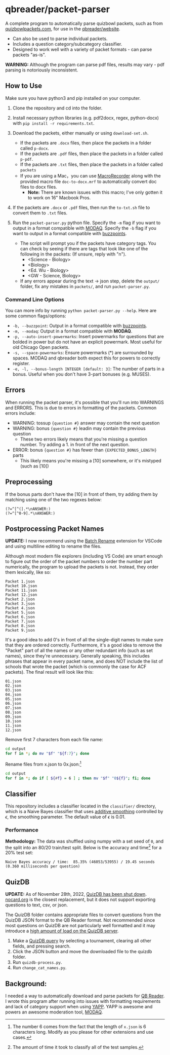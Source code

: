 # qbreader/packet-parser

A complete program to automatically parse quizbowl packets, such as from [quizbowlpackets.com](https://quizbowlpackets.com/), for use in the [qbreader/website](https://github.com/qbreader/website).

- Can also be used to parse individual packets.
- Includes a question category/subcategory classifier.
- Designed to work well with a variety of packet formats - can parse packets "as-is".

**WARNING:** Although the program can parse pdf files, results may vary - pdf parsing is notoriously inconsistent.

## How to Use

Make sure you have python3 and pip installed on your computer.

1. Clone the repository and cd into the folder.
2. Install necessary python libraries (e.g. pdf2docx, regex, python-docx) with `pip install -r requirements.txt`.
3. Download the packets, either manually or using `download-set.sh`.

   - If the packets are `.docx` files, then place the packets in a folder called `p-docx`.
   - If the packets are `.pdf` files, then place the packets in a folder called `p-pdf`.
   - If the packets are `.txt` files, then place the packets in a folder called `packets`
   - If you are using a Mac，you can use [MacroRecorder](https://www.macrorecorder.com/) along with the provided macro file `doc-to-docx.mrf` to automatically convert doc files to docx files.
     - **Note:** There are known issues with this macro; I've only gotten it to work on 16" Macbook Pros.

4. If the packets are `.docx` or `.pdf` files, then run the `to-txt.sh` file to convert them to `.txt` files.
5. Run the `packet-parser.py` python file.
   Specify the `-m` flag if you want to output in a format compatible with [MODAQ](https://github.com/alopezlago/MODAQ).
   Specify the `-b` flag if you want to output in a format compatible with [buzzpoints](https://github.com/JemCasey/buzzpoint-migrator).
   - The script will prompt you if the packets have category tags.
     You can check by seeing if there are tags that look like one of the following in the packets:
     (If unsure, reply with "n").
     - \<Science - Biology\>
     - \<Biology\>
     - \<Ed. Wu - Biology\>
     - \<GW - Science, Biology\>
   - If any errors appear during the text -> json step, delete the `output/` folder, fix any mistakes in `packets/`, and run `packet-parser.py`.

### Command Line Options

You can more info by running `python packet-parser.py --help`.
Here are some common flags/options:

- `-b, --buzzpoint`:
  Output in a format compatible with [buzzpoints](https://github.com/JemCasey/buzzpoint-migrator).
- `-m, --modaq`:
  Output in a format compatible with **MODAQ**.
- `-p, --auto-insert-powermarks`:
  Insert powermarks for questions that are bolded in power but do not have an explicit powermark.
  Most useful for old Chicago Open packets.
- `-s, --space-powermarks`:
  Ensure powermarks (\*) are surrounded by spaces.
  MODAQ and qbreader both expect this for powers to correctly register.
- `-e, -l, --bonus-length INTEGER [default: 3]`:
  The number of parts in a bonus.
  Useful when you don't have 3-part bonuses (e.g. MUSES).

## Errors

When running the packet parser, it's possible that you'll run into WARNINGS and ERRORS. This is due to errors in formatting of the packets. Common errors include:

- WARNING: tossup `{question #}` answer may contain the next question
- WARNING: bonus `{question #}` leadin may contain the previous question
  - These two errors likely means that you're missing a question number. Try adding a 1. in front of the next question.
- ERROR: bonus `{question #}` has fewer than `{EXPECTED_BONUS_LENGTH}` parts
  - This likely means you're missing a [10] somewhere, or it's mistyped (such as [10[)

## Preprocessing

If the bonus parts don't have the [10] in front of them, try adding them by matching using one of the two regexes below:

```re
(?=^[^(].*\nANSWER:)
(?=^[^0-9].*\nANSWER:)
```

## Postprocessing Packet Names

**UPDATE:** I now recommend using the [Batch Rename](https://marketplace.visualstudio.com/items?itemName=JannisX11.batch-rename-extension) extension for VSCode and using multiline editing to rename the files.

Although most modern file explorers (including VS Code) are smart enough to figure out the order of the packet numbers to order the number part numerically, the program to upload the packets is not.
Instead, they order them lexically, like so:

```
Packet 1.json
Packet 10.json
Packet 11.json
Packet 12.json
Packet 2.json
Packet 3.json
Packet 4.json
Packet 5.json
Packet 6.json
Packet 7.json
Packet 8.json
Packet 9.json
```

It's a good idea to add 0's in front of all the single-digit names to make sure that they are ordered correctly.
Furthermore, it's a good idea to remove the "Packet" part of all the names or any other redundant info (such as set names), since they're unnecessary.
Generally speaking, this includes phrases that appear in every packet name, and does NOT include the list of schools that wrote the packet (which is commonly the case for ACF packets).
The final result will look like this:

```
01.json
02.json
03.json
04.json
05.json
06.json
07.json
08.json
09.json
10.json
11.json
12.json
```

Remove first 7 characters from each file name:

```bash
cd output
for f in *; do mv "$f" "${f:7}"; done
```

Rename files from x.json to 0x.json:[^1]

```bash
cd output
for f in *; do if [ ${#f} = 6 ] ; then mv "$f" "0${f}"; fi; done
```

## Classifier

This repository includes a classifier located in the `classifier/` directory, which is a Naive Bayes classifier that uses [additive smoothing](https://en.wikipedia.org/wiki/Additive_smoothing) controlled by $\epsilon$, the smoothing parameter.
The default value of $\epsilon$ is $0.01$.

### Performance

**Methodology:** The data was shuffled using numpy with a set seed of `0`, and the split into an 80/20 train/test split.
Below is the accuracy and time[^2] for a 20% test set:

```
Naive Bayes accuracy / time:  85.35% (46053/53955) / 19.45 seconds (0.360 milliseconds per question)
```

## QuizDB

**UPDATE:** As of November 28th, 2022, [QuizDB has been shut down](https://hsquizbowl.org/forums/viewtopic.php?t=26489).
[nocard.org](https://nocard.org) is the closest replacement, but it does not support exporting questions to text, csv, or json.

The QuizDB folder contains appropriate files to convert questions from the QuizDB JSON format to the QB Reader format.
Not recommended since most questions on QuizDB are not particularly well formatted and it may introduce a [high amount of load on the QuizDB server](https://www.quizdb.org/about#:~:text=%5BNOT%20RECOMMENDED%20EXCEPT,year%2C%20or%20tournament.).

1. Make a [QuizDB query](https://www.quizdb.org/) by selecting a tournament, clearing all other fields, and pressing search.
2. Click the JSON button and move the downloaded file to the quizdb folder.
3. Run `quizdb-process.py`.
4. Run `change_cat_names.py`.

## Background:

I needed a way to automatically download and parse packets for [QB Reader](https://www.qbreader.org/).
I wrote this program after running into issues with formatting requirements and lack of category support when using [YAPP](https://github.com/alopezlago/YetAnotherPacketParser).
YAPP is awesome and powers an awesome moderation tool, [MODAQ](https://www.quizbowlreader.com/demo.html).

[^1]: The number 6 comes from the fact that the length of `x.json` is 6 characters long. Modify as you please for other extensions and use cases.
[^2]: The amount of time it took to classify all of the test samples.
